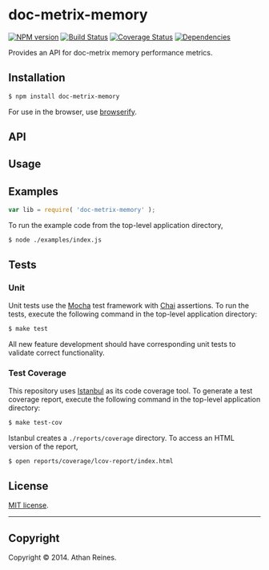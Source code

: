 doc-metrix-memory
===
[![NPM version][npm-image]][npm-url] [![Build Status][travis-image]][travis-url] [![Coverage Status][coveralls-image]][coveralls-url] [![Dependencies][dependencies-image]][dependencies-url]

Provides an API for doc-metrix memory performance metrics.


## Installation

``` bash
$ npm install doc-metrix-memory
```

For use in the browser, use [browserify](https://github.com/substack/node-browserify).


## API




## Usage





## Examples

``` javascript
var lib = require( 'doc-metrix-memory' );
```

To run the example code from the top-level application directory,

``` bash
$ node ./examples/index.js
```


## Tests

### Unit

Unit tests use the [Mocha](http://visionmedia.github.io/mocha) test framework with [Chai](http://chaijs.com) assertions. To run the tests, execute the following command in the top-level application directory:

``` bash
$ make test
```

All new feature development should have corresponding unit tests to validate correct functionality.


### Test Coverage

This repository uses [Istanbul](https://github.com/gotwarlost/istanbul) as its code coverage tool. To generate a test coverage report, execute the following command in the top-level application directory:

``` bash
$ make test-cov
```

Istanbul creates a `./reports/coverage` directory. To access an HTML version of the report,

``` bash
$ open reports/coverage/lcov-report/index.html
```


## License

[MIT license](http://opensource.org/licenses/MIT). 


---
## Copyright

Copyright &copy; 2014. Athan Reines.


[npm-image]: http://img.shields.io/npm/v/doc-metrix-memory.svg
[npm-url]: https://npmjs.org/package/doc-metrix-memory

[travis-image]: http://img.shields.io/travis/doc-metrix/memory-node/master.svg
[travis-url]: https://travis-ci.org/doc-metrix/memory-node

[coveralls-image]: https://img.shields.io/coveralls/doc-metrix/memory-node/master.svg
[coveralls-url]: https://coveralls.io/r/doc-metrix/memory-node?branch=master

[dependencies-image]: http://img.shields.io/david/doc-metrix/doc-metrix-memory.svg
[dependencies-url]: https://david-dm.org/doc-metrix/doc-metrix-memory

[dev-dependencies-image]: http://img.shields.io/david/dev/doc-metrix/doc-metrix-memory.svg
[dev-dependencies-url]: https://david-dm.org/dev/doc-metrix/doc-metrix-memory

[github-issues-image]: http://img.shields.io/github/issues/doc-metrix/memory-node.svg
[github-issues-url]: https://github.com/doc-metrix/memory-node/issues
